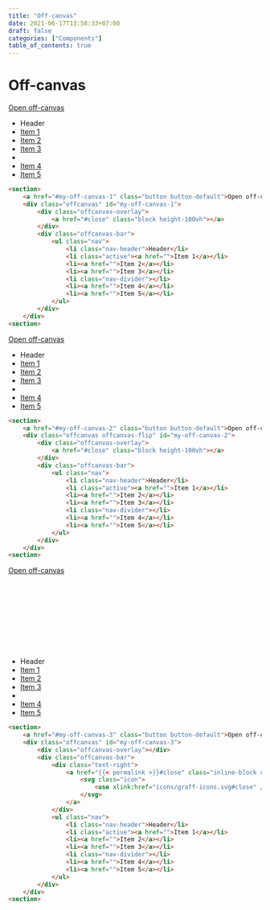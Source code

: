 ```yaml
---
title: "Off-canvas"
date: 2021-06-17T13:58:33+07:00
draft: false
categories: ["Components"]
table_of_contents: true
---
```


# Off-canvas

<section>
    <a href="{{< permalink >}}#my-off-canvas-1" class="button button-default">Open off-canvas</a>
    <div class="offcanvas" id="my-off-canvas-1">
        <div class="offcanvas-overlay">
            <a href="{{< permalink >}}#close" class="block height-100vh"></a>
        </div>
        <div class="offcanvas-bar">
            <ul class="nav">
                <li class="nav-header">Header</li>
                <li class="active"><a href="">Item 1</a></li>
                <li><a href="">Item 2</a></li>
                <li><a href="">Item 3</a></li>
                <li class="nav-divider"></li>
                <li><a href="">Item 4</a></li>
                <li><a href="">Item 5</a></li>
            </ul>
        </div>
    </div>
<section>

``` html
<section>
    <a href="#my-off-canvas-1" class="button button-default">Open off-canvas</a>
    <div class="offcanvas" id="my-off-canvas-1">
        <div class="offcanvas-overlay">
            <a href="#close" class="block height-100vh"></a>
        </div>
        <div class="offcanvas-bar">
            <ul class="nav">
                <li class="nav-header">Header</li>
                <li class="active"><a href="">Item 1</a></li>
                <li><a href="">Item 2</a></li>
                <li><a href="">Item 3</a></li>
                <li class="nav-divider"></li>
                <li><a href="">Item 4</a></li>
                <li><a href="">Item 5</a></li>
            </ul>
        </div>
    </div>
<section>
```

<section>
    <a href="{{< permalink >}}#my-off-canvas-2" class="button button-default">Open off-canvas</a>
    <div class="offcanvas offcanvas-flip" id="my-off-canvas-2">
        <div class="offcanvas-overlay">
            <a href="{{< permalink >}}#close" class="block height-100vh"></a>
        </div>
        <div class="offcanvas-bar">
            <ul class="nav">
                <li class="nav-header">Header</li>
                <li class="active"><a href="">Item 1</a></li>
                <li><a href="">Item 2</a></li>
                <li><a href="">Item 3</a></li>
                <li class="nav-divider"></li>
                <li><a href="">Item 4</a></li>
                <li><a href="">Item 5</a></li>
            </ul>
        </div>
    </div>
<section>

``` html
<section>
    <a href="#my-off-canvas-2" class="button button-default">Open off-canvas</a>
    <div class="offcanvas offcanvas-flip" id="my-off-canvas-2">
        <div class="offcanvas-overlay">
            <a href="#close" class="block height-100vh"></a>
        </div>
        <div class="offcanvas-bar">
            <ul class="nav">
                <li class="nav-header">Header</li>
                <li class="active"><a href="">Item 1</a></li>
                <li><a href="">Item 2</a></li>
                <li><a href="">Item 3</a></li>
                <li class="nav-divider"></li>
                <li><a href="">Item 4</a></li>
                <li><a href="">Item 5</a></li>
            </ul>
        </div>
    </div>
<section>
```

<section>
    <a href="{{< permalink >}}#my-off-canvas-3" class="button button-default">Open off-canvas</a>
    <div class="offcanvas" id="my-off-canvas-3">
        <div class="offcanvas-overlay"></div>
        <div class="offcanvas-bar">
            <div class="text-right">
                <a href="{{< permalink >}}#close" class="inline-block color-primary-dark:hover">
                    <svg class="icon">
                        <use xlink:href="icons/graff-icons.svg#close" />
                    </svg>
                </a>
            </div>
            <ul class="nav">
                <li class="nav-header">Header</li>
                <li class="active"><a href="">Item 1</a></li>
                <li><a href="">Item 2</a></li>
                <li><a href="">Item 3</a></li>
                <li class="nav-divider"></li>
                <li><a href="">Item 4</a></li>
                <li><a href="">Item 5</a></li>
            </ul>
        </div>
    </div>
<section>

``` html
<section>
    <a href="#my-off-canvas-3" class="button button-default">Open off-canvas</a>
    <div class="offcanvas" id="my-off-canvas-3">
        <div class="offcanvas-overlay"></div>
        <div class="offcanvas-bar">
            <div class="text-right">
                <a href="{{< permalink >}}#close" class="inline-block color-primary-dark:hover">
                    <svg class="icon">
                        <use xlink:href="icons/graff-icons.svg#close" />
                    </svg>
                </a>
            </div>
            <ul class="nav">
                <li class="nav-header">Header</li>
                <li class="active"><a href="">Item 1</a></li>
                <li><a href="">Item 2</a></li>
                <li><a href="">Item 3</a></li>
                <li class="nav-divider"></li>
                <li><a href="">Item 4</a></li>
                <li><a href="">Item 5</a></li>
            </ul>
        </div>
    </div>
<section>
```